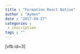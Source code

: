 ```yaml
---
title : "Formation React Native"
author : "Aymen"
date : "2017-04-27"
categories : 
 - inscription
tags : ""
---
```


\[vfb id=3\]
